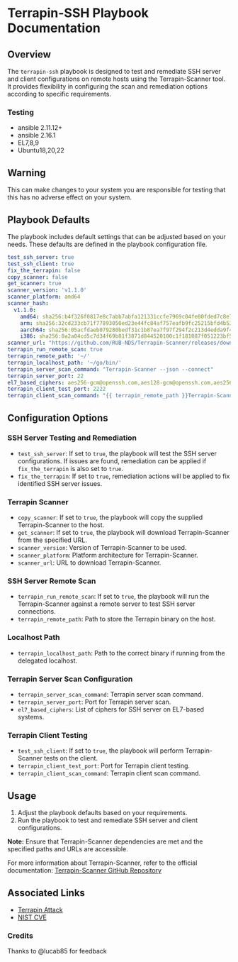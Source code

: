 # Terrapin-SSH Playbook Documentation

## Overview

The `terrapin-ssh` playbook is designed to test and remediate SSH server and client configurations on remote hosts using the Terrapin-Scanner tool. It provides flexibility in configuring the scan and remediation options according to specific requirements.

### Testing

- ansible 2.11.12+
- ansible 2.16.1
- EL7,8,9
- Ubuntu18,20,22

## Warning

This can make changes to your system you are responsible for testing that this has no adverse effect on your system.

## Playbook Defaults

The playbook includes default settings that can be adjusted based on your needs. These defaults are defined in the playbook configuration file.

```yaml
test_ssh_server: true
test_ssh_client: true
fix_the_terrapin: false
copy_scanner: false
get_scanner: true
scanner_version: 'v1.1.0'
scanner_platform: amd64
scanner_hash:
  v1.1.0:
    amd64: sha256:b4f326f0817e8c7abb7abfa121331ccfe7969c04fe80fded7c8e7a5283782b35
    arm: sha256:32cd233cb71f77893050ed23e44fc84af757eafb9fc25215bfd4b53591099419
    aarch64: sha256:05acfdaeb079280bedf31c1b87ea7f97f294f2c213d4edda9f4ac5a213c05312
    i386: sha256:8a2a04cd5c7d34f69b81f3871d844520100c1f181087f051223bf5d1a3e88d06
scanner_url: "https://github.com/RUB-NDS/Terrapin-Scanner/releases/download/{{ scanner_version }}/Terrapin_Scanner_Linux_amd64"
terrapin_run_remote_scan: true
terrapin_remote_path: '~/'
terrapin_localhost_path: '~/go/bin/'
terrapin_server_scan_command: "Terrapin-Scanner --json --connect"
terrapin_server_port: 22
el7_based_ciphers: aes256-gcm@openssh.com,aes128-gcm@openssh.com,aes256-ctr,aes192-ctr,aes128-ctr
terrapin_client_test_port: 2222
terrapin_client_scan_command: "{{ terrapin_remote_path }}Terrapin-Scanner --json --listen localhost:{{ terrapin_client_test_port }}"
```

## Configuration Options

### SSH Server Testing and Remediation

- `test_ssh_server`: If set to `true`, the playbook will test the SSH server configurations. If issues are found, remediation can be applied if `fix_the_terrapin` is also set to `true`.
- `fix_the_terrapin`: If set to `true`, remediation actions will be applied to fix identified SSH server issues.

### Terrapin Scanner

- `copy_scanner`: If set to `true`, the playbook will copy the supplied Terrapin-Scanner to the host.
- `get_scanner`: If set to `true`, the playbook will download Terrapin-Scanner from the specified URL.
- `scanner_version`: Version of Terrapin-Scanner to be used.
- `scanner_platform`: Platform architecture for Terrapin-Scanner.
- `scanner_url`: URL to download Terrapin-Scanner.

### SSH Server Remote Scan

- `terrapin_run_remote_scan`: If set to `true`, the playbook will run the Terrapin-Scanner against a remote server to test SSH server connections.
- `terrapin_remote_path`: Path to store the Terrapin binary on the host.

### Localhost Path

- `terrapin_localhost_path`: Path to the correct binary if running from the delegated localhost.

### Terrapin Server Scan Configuration

- `terrapin_server_scan_command`: Terrapin server scan command.
- `terrapin_server_port`: Port for Terrapin server scan.
- `el7_based_ciphers`: List of ciphers for SSH server on EL7-based systems.

### Terrapin Client Testing

- `test_ssh_client`: If set to `true`, the playbook will perform Terrapin-Scanner tests on the client.
- `terrapin_client_test_port`: Port for Terrapin client testing.
- `terrapin_client_scan_command`: Terrapin client scan command.

## Usage

1. Adjust the playbook defaults based on your requirements.
2. Run the playbook to test and remediate SSH server and client configurations.

**Note:** Ensure that Terrapin-Scanner dependencies are met and the specified paths and URLs are accessible.

For more information about Terrapin-Scanner, refer to the official documentation: [Terrapin-Scanner GitHub Repository](https://github.com/RUB-NDS/Terrapin-Scanner)

## Associated Links

- [Terrapin Attack](https://terrapin-attack.com)
- [NIST CVE](https://nvd.nist.gov/vuln/detail/CVE-2023-48795)

### Credits

Thanks to @lucab85 for feedback
